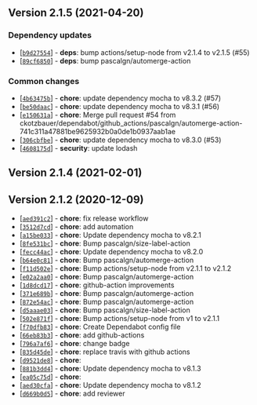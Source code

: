 ## Version 2.1.5 (2021-04-20)

### Dependency updates

* [[`b9d27554`](https://github.com/ckotzbauer&#x2F;lodash-loader/commit/b9d27554)] - **deps**: bump actions&#x2F;setup-node from v2.1.4 to v2.1.5 (#55)
* [[`89cf6850`](https://github.com/ckotzbauer&#x2F;lodash-loader/commit/89cf6850)] - **deps**: bump pascalgn&#x2F;automerge-action

### Common changes

* [[`4b63475b`](https://github.com/ckotzbauer&#x2F;lodash-loader/commit/4b63475b)] - **chore**: update dependency mocha to v8.3.2 (#57)
* [[`be50daac`](https://github.com/ckotzbauer&#x2F;lodash-loader/commit/be50daac)] - **chore**: update dependency mocha to v8.3.1 (#56)
* [[`e150631a`](https://github.com/ckotzbauer&#x2F;lodash-loader/commit/e150631a)] - **chore**: Merge pull request #54 from ckotzbauer&#x2F;dependabot&#x2F;github_actions&#x2F;pascalgn&#x2F;automerge-action-741c311a47881be9625932b0a0de1b0937aab1ae
* [[`306cbfbe`](https://github.com/ckotzbauer&#x2F;lodash-loader/commit/306cbfbe)] - **chore**: update dependency mocha to v8.3.0 (#53)
* [[`4608175d`](https://github.com/ckotzbauer&#x2F;lodash-loader/commit/4608175d)] - **security**: update lodash


## Version 2.1.4 (2021-02-01)


## Version 2.1.2 (2020-12-09)

* [[`aed391c2`](https://github.com/ckotzbauer&#x2F;lodash-loader/commit/aed391c2)] - **chore**: fix release workflow
* [[`3512d7cd`](https://github.com/ckotzbauer&#x2F;lodash-loader/commit/3512d7cd)] - **chore**: add automation
* [[`a15be033`](https://github.com/ckotzbauer&#x2F;lodash-loader/commit/a15be033)] - **chore**: Update dependency mocha to v8.2.1
* [[`8fe531bc`](https://github.com/ckotzbauer&#x2F;lodash-loader/commit/8fe531bc)] - **chore**: Bump pascalgn&#x2F;size-label-action
* [[`fecc44ac`](https://github.com/ckotzbauer&#x2F;lodash-loader/commit/fecc44ac)] - **chore**: Update dependency mocha to v8.2.0
* [[`b64e0c81`](https://github.com/ckotzbauer&#x2F;lodash-loader/commit/b64e0c81)] - **chore**: Bump pascalgn&#x2F;automerge-action
* [[`f11d502e`](https://github.com/ckotzbauer&#x2F;lodash-loader/commit/f11d502e)] - **chore**: Bump actions&#x2F;setup-node from v2.1.1 to v2.1.2
* [[`e02a2aa0`](https://github.com/ckotzbauer&#x2F;lodash-loader/commit/e02a2aa0)] - **chore**: Bump pascalgn&#x2F;automerge-action
* [[`1d8dcd17`](https://github.com/ckotzbauer&#x2F;lodash-loader/commit/1d8dcd17)] - **chore**: github-action improvements
* [[`371e689b`](https://github.com/ckotzbauer&#x2F;lodash-loader/commit/371e689b)] - **chore**: Bump pascalgn&#x2F;automerge-action
* [[`872e54ac`](https://github.com/ckotzbauer&#x2F;lodash-loader/commit/872e54ac)] - **chore**: Bump pascalgn&#x2F;automerge-action
* [[`d5aaae03`](https://github.com/ckotzbauer&#x2F;lodash-loader/commit/d5aaae03)] - **chore**: Bump pascalgn&#x2F;size-label-action
* [[`502e871f`](https://github.com/ckotzbauer&#x2F;lodash-loader/commit/502e871f)] - **chore**: Bump actions&#x2F;setup-node from v1 to v2.1.1
* [[`f70dfb83`](https://github.com/ckotzbauer&#x2F;lodash-loader/commit/f70dfb83)] - **chore**: Create Dependabot config file
* [[`66eb83b3`](https://github.com/ckotzbauer&#x2F;lodash-loader/commit/66eb83b3)] - **chore**: add github-actions
* [[`796a7af6`](https://github.com/ckotzbauer&#x2F;lodash-loader/commit/796a7af6)] - **chore**: change badge
* [[`835d45de`](https://github.com/ckotzbauer&#x2F;lodash-loader/commit/835d45de)] - **chore**: replace travis with github actions
* [[`d9521de8`](https://github.com/ckotzbauer&#x2F;lodash-loader/commit/d9521de8)] - **chore**: 
* [[`881b3dd4`](https://github.com/ckotzbauer&#x2F;lodash-loader/commit/881b3dd4)] - **chore**: Update dependency mocha to v8.1.3
* [[`ea05c75d`](https://github.com/ckotzbauer&#x2F;lodash-loader/commit/ea05c75d)] - **chore**: 
* [[`aed30cfa`](https://github.com/ckotzbauer&#x2F;lodash-loader/commit/aed30cfa)] - **chore**: Update dependency mocha to v8.1.2
* [[`d669b0d5`](https://github.com/ckotzbauer&#x2F;lodash-loader/commit/d669b0d5)] - **chore**: add reviewer
